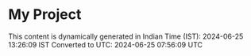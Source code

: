# My Project

This content is dynamically generated in Indian Time (IST): 2024-06-25 13:26:09 IST
Converted to UTC: 2024-06-25 07:56:09 UTC

